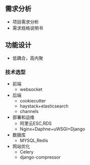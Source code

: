 ## 需求分析

- 项目需求分析
- 需求规格说明书

## 功能设计

- 低耦合，高内聚

### 技术选型

- 前端
  - websocket
- 后端
  - cookiecutter
  - haystack+elasticsearch
  - channels
- 部署和运维
  - 阿里云ESC,RDS
  - Nginx+Daphne+uWSGI+Django
- 数据库
  - MYSQL,Redis
- 网站优化
  - Celery
  - django-compressor

